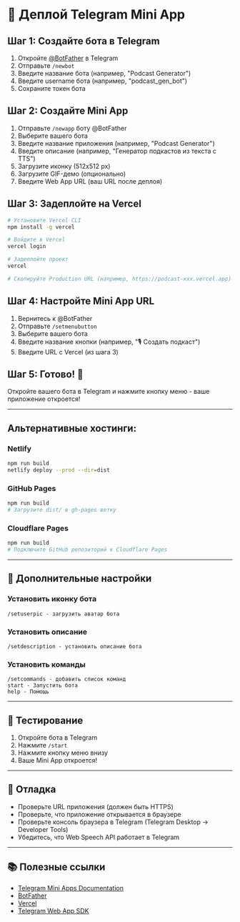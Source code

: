 # 🚀 Деплой Telegram Mini App

## Шаг 1: Создайте бота в Telegram

1. Откройте [@BotFather](https://t.me/BotFather) в Telegram
2. Отправьте `/newbot`
3. Введите название бота (например, "Podcast Generator")
4. Введите username бота (например, "podcast_gen_bot")
5. Сохраните токен бота

## Шаг 2: Создайте Mini App

1. Отправьте `/newapp` боту @BotFather
2. Выберите вашего бота
3. Введите название приложения (например, "Podcast Generator")
4. Введите описание (например, "Генератор подкастов из текста с TTS")
5. Загрузите иконку (512x512 px)
6. Загрузите GIF-демо (опционально)
7. Введите Web App URL (ваш URL после деплоя)

## Шаг 3: Задеплойте на Vercel

```bash
# Установите Vercel CLI
npm install -g vercel

# Войдите в Vercel
vercel login

# Задеплойте проект
vercel

# Скопируйте Production URL (например, https://podcast-xxx.vercel.app)
```

## Шаг 4: Настройте Mini App URL

1. Вернитесь к @BotFather
2. Отправьте `/setmenubutton`
3. Выберите вашего бота
4. Введите название кнопки (например, "🎙️ Создать подкаст")
5. Введите URL с Vercel (из шага 3)

## Шаг 5: Готово! 🎉

Откройте вашего бота в Telegram и нажмите кнопку меню - ваше приложение откроется!

---

## Альтернативные хостинги:

### Netlify
```bash
npm run build
netlify deploy --prod --dir=dist
```

### GitHub Pages
```bash
npm run build
# Загрузите dist/ в gh-pages ветку
```

### Cloudflare Pages
```bash
npm run build
# Подключите GitHub репозиторий к Cloudflare Pages
```

---

## 🔧 Дополнительные настройки

### Установить иконку бота
```
/setuserpic - загрузить аватар бота
```

### Установить описание
```
/setdescription - установить описание бота
```

### Установить команды
```
/setcommands - добавить список команд
start - Запустить бота
help - Помощь
```

---

## 📱 Тестирование

1. Откройте бота в Telegram
2. Нажмите `/start`
3. Нажмите кнопку меню внизу
4. Ваше Mini App откроется!

---

## 🐛 Отладка

- Проверьте URL приложения (должен быть HTTPS)
- Проверьте, что приложение открывается в браузере
- Проверьте консоль браузера в Telegram (Telegram Desktop → Developer Tools)
- Убедитесь, что Web Speech API работает в Telegram

---

## 📚 Полезные ссылки

- [Telegram Mini Apps Documentation](https://core.telegram.org/bots/webapps)
- [BotFather](https://t.me/BotFather)
- [Vercel](https://vercel.com)
- [Telegram Web App SDK](https://github.com/twa-dev/sdk)

